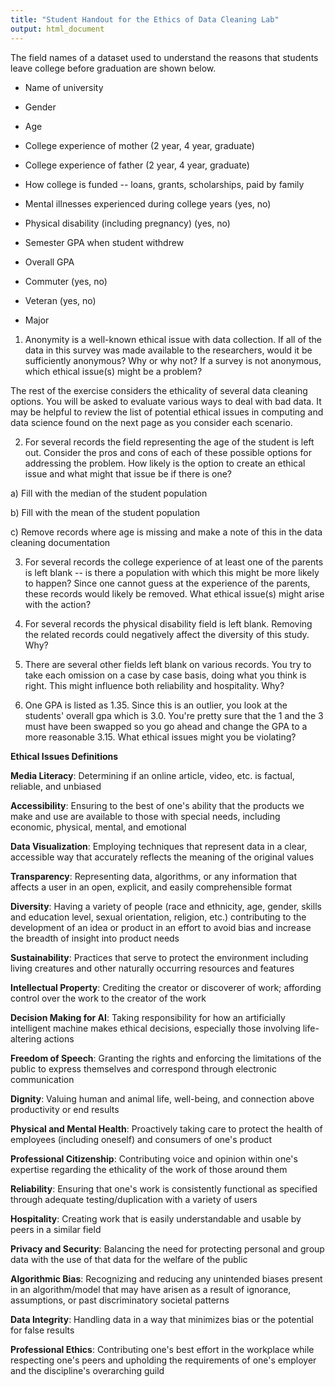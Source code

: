 ```yaml
---
title: "Student Handout for the Ethics of Data Cleaning Lab"
output: html_document
---
```


The field names of a dataset used to understand the reasons that
students leave college before graduation are shown below.

-   Name of university

-   Gender

-   Age

-   College experience of mother (2 year, 4 year, graduate)

-   College experience of father (2 year, 4 year, graduate)

-   How college is funded -- loans, grants, scholarships, paid by family

-   Mental illnesses experienced during college years (yes, no)

-   Physical disability (including pregnancy) (yes, no)

-   Semester GPA when student withdrew

-   Overall GPA

-   Commuter (yes, no)

-   Veteran (yes, no)

-   Major

1.  Anonymity is a well-known ethical issue with data collection. If all
    of the data in this survey was made available to the researchers,
    would it be sufficiently anonymous? Why or why not? If a survey is
    not anonymous, which ethical issue(s) might be a problem?

The rest of the exercise considers the ethicality of several data
cleaning options. You will be asked to evaluate various ways to deal
with bad data. It may be helpful to review the list of potential ethical
issues in computing and data science found on the next page as you
consider each scenario.

2.  For several records the field representing the age of the student is
    left out. Consider the pros and cons of each of these possible
    options for addressing the problem. How likely is the option to
    create an ethical issue and what might that issue be if there is
    one?

<!-- -->

a)  Fill with the median of the student population

b)  Fill with the mean of the student population

c)  Remove records where age is missing and make a note of this in the
    data cleaning documentation

<!-- -->

3.  For several records the college experience of at least one of the
    parents is left blank -- is there a population with which this might
    be more likely to happen? Since one cannot guess at the experience
    of the parents, these records would likely be removed. What ethical
    issue(s) might arise with the action?

4.  For several records the physical disability field is left blank.
    Removing the related records could negatively affect the diversity
    of this study. Why?

5.  There are several other fields left blank on various records. You
    try to take each omission on a case by case basis, doing what you
    think is right. This might influence both reliability and
    hospitality. Why?

6.  One GPA is listed as 1.35. Since this is an outlier, you look at the
    students' overall gpa which is 3.0. You're pretty sure that the 1
    and the 3 must have been swapped so you go ahead and change the GPA
    to a more reasonable 3.15. What ethical issues might you be
    violating?

**Ethical Issues Definitions**

**Media Literacy**: Determining if an online article, video, etc. is
factual, reliable, and unbiased

**Accessibility**: Ensuring to the best of one's ability that the
products we make and use are available to those with special needs,
including economic, physical, mental, and emotional

**Data Visualization**: Employing techniques that represent data in a
clear, accessible way that accurately reflects the meaning of the
original values 

**Transparency**: Representing data, algorithms, or any information that
affects a user in an open, explicit, and easily comprehensible format

**Diversity**: Having a variety of people (race and ethnicity, age,
gender, skills and education level, sexual orientation, religion, etc.)
contributing to the development of an idea or product in an effort to
avoid bias and increase the breadth of insight into product needs

**Sustainability**: Practices that serve to protect the environment
including living creatures and other naturally occurring resources and
features

**Intellectual Property**: Crediting the creator or discoverer of work;
affording control over the work to the creator of the work

**Decision Making for AI**: Taking responsibility for how an
artificially intelligent machine makes ethical decisions, especially
those involving life-altering actions

**Freedom of Speech**: Granting the rights and enforcing the limitations
of the public to express themselves and correspond through electronic
communication

**Dignity**: Valuing human and animal life, well-being, and connection
above productivity or end results

**Physical and Mental Health**: Proactively taking care to protect the
health of employees (including oneself) and consumers of one's product 

**Professional Citizenship**: Contributing voice and opinion within
one's expertise regarding the ethicality of the work of those around
them

**Reliability**: Ensuring that one's work is consistently functional as
specified through adequate testing/duplication with a variety of users

**Hospitality**: Creating work that is easily understandable and usable
by peers in a similar field

**Privacy and Security**: Balancing the need for protecting personal and
group data with the use of that data for the welfare of the public

**Algorithmic Bias**: Recognizing and reducing any unintended biases
present in an algorithm/model that may have arisen as a result of
ignorance, assumptions, or past discriminatory societal patterns

**Data Integrity**: Handling data in a way that minimizes bias or the
potential for false results

**Professional Ethics**: Contributing one's best effort in the workplace
while respecting one's peers and upholding the requirements of one's
employer and the discipline's overarching guild
